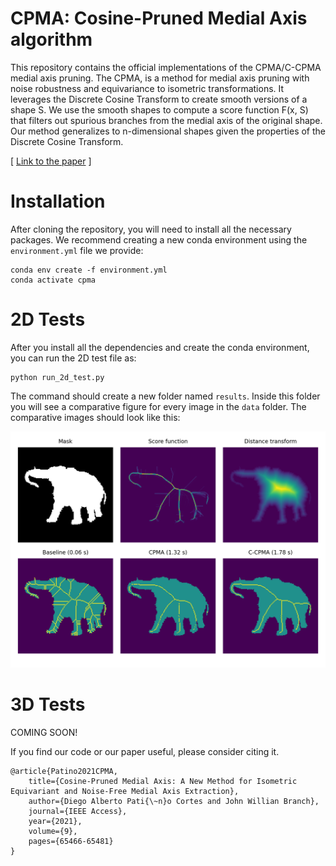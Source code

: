 # CPMA: Cosine-Pruned Medial Axis algorithm

This repository contains the official implementations of the CPMA/C-CPMA medial axis pruning. The CPMA, is a method for medial axis pruning with noise robustness and equivariance to isometric transformations. It leverages the Discrete Cosine Transform to create smooth versions of a shape S. We use the smooth shapes to compute a score function F(x, S) that filters out spurious branches from the medial axis of the original shape. Our method generalizes to n-dimensional shapes given the properties of the Discrete Cosine Transform. 

[ [Link to the paper](https://ieeexplore.ieee.org/document/9402852) ]

# Installation

After cloning the repository, you will need to install all the necessary packages. We recommend creating a new conda environment using the `environment.yml` file we provide:

```angular2html
conda env create -f environment.yml
conda activate cpma 
```

# 2D Tests

After you install all the dependencies and create the conda environment, you can run the 2D test file as:

```angular2html
python run_2d_test.py
```

The command should create a new folder named `results`. Inside this folder you will see a comparative figure for every image in the `data` folder. The comparative images should look like this:

![alt text](https://github.com/dipaco/cpma/blob/main/docs/medial_axis_figure_elephant12.png?raw=true)

# 3D Tests

COMING SOON!

If you find our code or our paper useful, please consider citing it.

    @article{Patino2021CPMA,
        title={Cosine-Pruned Medial Axis: A New Method for Isometric Equivariant and Noise-Free Medial Axis Extraction},
        author={Diego Alberto Pati{\~n}o Cortes and John Willian Branch},
        journal={IEEE Access},
        year={2021},
        volume={9},
        pages={65466-65481}
    }
